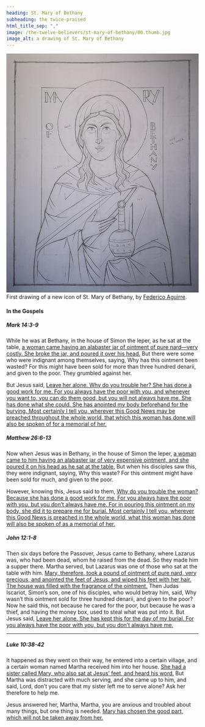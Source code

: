 ```yaml
---
heading: St. Mary of Bethany
subheading: the twice-praised
html_title_sep: ","
image: /the-twelve-believers/st-mary-of-bethany/00.thumb.jpg
image_alt: a drawing of St. Mary of Bethany
---
```


<a href="00.jpg">
  <img src="00.small.jpg" alt="St. Mary of Bethany, the twice-praised - first drawing">
</a>
<div class="caption">First drawing of a new icon of St. Mary of Bethany, by <a
href="https://www.xamist.com/">Federico Aguirre</a>.</div>


#### In the Gospels

##### Mark 14:3-9

While he was at Bethany, in the house of Simon the leper, as he sat at the
table, <u class="blue">a woman came having an alabaster jar of ointment of pure
nard—very costly. She broke the jar, and poured it over his head.</u> But there
were some who were indignant among themselves, saying, Why has this ointment
been wasted?  For this might have been sold for more than three hundred
denarii, and given to the poor. They grumbled against her.

But Jesus said, <u>Leave her alone. Why do you trouble her? She has done a good
work for me. For you always have the poor with you, and whenever you want to,
you can do them good, but you will not always have me. She has done what she
could. She has anointed my body beforehand for the burying. Most certainly I
tell you, wherever this Good News may be preached throughout the whole world,
that which this woman has done will also be spoken of for a memorial of
her.</u>


##### Matthew 26:6-13

Now when Jesus was in Bethany, in the house of Simon the leper, <u
class="blue">a woman came to him having an alabaster jar of very expensive
ointment, and she poured it on his head as he sat at the table.</u> But when
his disciples saw this, they were indignant, saying, Why this waste? For this
ointment might have been sold for much, and given to the poor.

However, knowing this, Jesus said to them, <u>Why do you trouble the woman?
Because she has done a good work for me. For you always have the poor with you,
but you don’t always have me. For in pouring this ointment on my body, she did
it to prepare me for burial. Most certainly I tell you, wherever this Good News
is preached in the whole world, what this woman has done will also be spoken of
as a memorial of her.</u>


##### John 12:1-8

Then six days before the Passover, Jesus came to Bethany, where Lazarus was,
who had been dead, whom he raised from the dead. So they made him a supper
there. Martha served, but Lazarus was one of those who sat at the table with
him. <u class="blue">Mary, therefore, took a pound of ointment of pure nard,
very precious, and anointed the feet of Jesus, and wiped his feet with her
hair. The house was filled with the fragrance of the ointment.</u> Then Judas
Iscariot, Simon’s son, one of his disciples, who would betray him, said, Why
wasn’t this ointment sold for three hundred denarii, and given to the poor? Now
he said this, not because he cared for the poor, but because he was a thief,
and having the money box, used to steal what was put into it. But Jesus said,
<u>Leave her alone.  She has kept this for the day of my burial. For you always
have the poor with you, but you don’t always have me.</u>

----

##### Luke 10:38-42

It happened as they went on their way, he entered into a certain village, and a
certain woman named Martha received him into her house. <u class="blue">She had
a sister called Mary, who also sat at Jesus’ feet, and heard his word.</u> But
Martha was distracted with much serving, and she came up to him, and said,
Lord, don’t you care that my sister left me to serve alone? Ask her therefore
to help me.

Jesus answered her, Martha, Martha, you are anxious and troubled about many
things, but one thing is needed. <u>Mary has chosen the good part, which will
not be taken away from her.</u>
